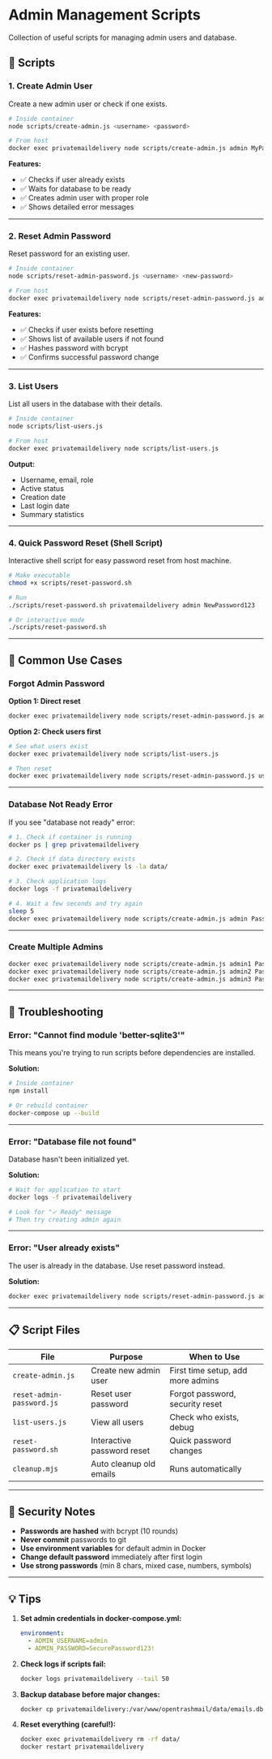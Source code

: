 # Admin Management Scripts

Collection of useful scripts for managing admin users and database.

## 📝 Scripts

### 1. Create Admin User
Create a new admin user or check if one exists.

```bash
# Inside container
node scripts/create-admin.js <username> <password>

# From host
docker exec privatemaildelivery node scripts/create-admin.js admin MyPassword123
```

**Features:**
- ✅ Checks if user already exists
- ✅ Waits for database to be ready
- ✅ Creates admin user with proper role
- ✅ Shows detailed error messages

---

### 2. Reset Admin Password
Reset password for an existing user.

```bash
# Inside container
node scripts/reset-admin-password.js <username> <new-password>

# From host
docker exec privatemaildelivery node scripts/reset-admin-password.js admin NewPassword123
```

**Features:**
- ✅ Checks if user exists before resetting
- ✅ Shows list of available users if not found
- ✅ Hashes password with bcrypt
- ✅ Confirms successful password change

---

### 3. List Users
List all users in the database with their details.

```bash
# Inside container
node scripts/list-users.js

# From host
docker exec privatemaildelivery node scripts/list-users.js
```

**Output:**
- Username, email, role
- Active status
- Creation date
- Last login date
- Summary statistics

---

### 4. Quick Password Reset (Shell Script)
Interactive shell script for easy password reset from host machine.

```bash
# Make executable
chmod +x scripts/reset-password.sh

# Run
./scripts/reset-password.sh privatemaildelivery admin NewPassword123

# Or interactive mode
./scripts/reset-password.sh
```

---

## 🚀 Common Use Cases

### Forgot Admin Password

**Option 1: Direct reset**
```bash
docker exec privatemaildelivery node scripts/reset-admin-password.js admin YourNewPassword
```

**Option 2: Check users first**
```bash
# See what users exist
docker exec privatemaildelivery node scripts/list-users.js

# Then reset
docker exec privatemaildelivery node scripts/reset-admin-password.js username NewPassword
```

---

### Database Not Ready Error

If you see "database not ready" error:

```bash
# 1. Check if container is running
docker ps | grep privatemaildelivery

# 2. Check if data directory exists
docker exec privatemaildelivery ls -la data/

# 3. Check application logs
docker logs -f privatemaildelivery

# 4. Wait a few seconds and try again
sleep 5
docker exec privatemaildelivery node scripts/create-admin.js admin Password123
```

---

### Create Multiple Admins

```bash
docker exec privatemaildelivery node scripts/create-admin.js admin1 Password1
docker exec privatemaildelivery node scripts/create-admin.js admin2 Password2
docker exec privatemaildelivery node scripts/create-admin.js admin3 Password3
```

---

## 🔧 Troubleshooting

### Error: "Cannot find module 'better-sqlite3'"

This means you're trying to run scripts before dependencies are installed.

**Solution:**
```bash
# Inside container
npm install

# Or rebuild container
docker-compose up --build
```

---

### Error: "Database file not found"

Database hasn't been initialized yet.

**Solution:**
```bash
# Wait for application to start
docker logs -f privatemaildelivery

# Look for "✓ Ready" message
# Then try creating admin again
```

---

### Error: "User already exists"

The user is already in the database. Use reset password instead.

**Solution:**
```bash
docker exec privatemaildelivery node scripts/reset-admin-password.js admin NewPassword
```

---

## 📋 Script Files

| File | Purpose | When to Use |
|------|---------|-------------|
| `create-admin.js` | Create new admin user | First time setup, add more admins |
| `reset-admin-password.js` | Reset user password | Forgot password, security reset |
| `list-users.js` | View all users | Check who exists, debug |
| `reset-password.sh` | Interactive password reset | Quick password changes |
| `cleanup.mjs` | Auto cleanup old emails | Runs automatically |

---

## 🔐 Security Notes

- **Passwords are hashed** with bcrypt (10 rounds)
- **Never commit** passwords to git
- **Use environment variables** for default admin in Docker
- **Change default password** immediately after first login
- **Use strong passwords** (min 8 chars, mixed case, numbers, symbols)

---

## 💡 Tips

1. **Set admin credentials in docker-compose.yml:**
   ```yaml
   environment:
     - ADMIN_USERNAME=admin
     - ADMIN_PASSWORD=SecurePassword123!
   ```

2. **Check logs if scripts fail:**
   ```bash
   docker logs privatemaildelivery --tail 50
   ```

3. **Backup database before major changes:**
   ```bash
   docker cp privatemaildelivery:/var/www/opentrashmail/data/emails.db ./backup-$(date +%Y%m%d).db
   ```

4. **Reset everything (careful!):**
   ```bash
   docker exec privatemaildelivery rm -rf data/
   docker restart privatemaildelivery
   ```
